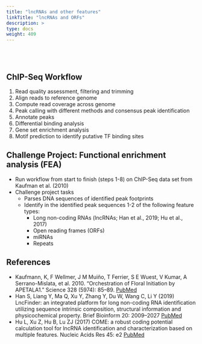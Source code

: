 ```yaml
---
title: "lncRNAs and other features"
linkTitle: "lncRNAs and ORFs"
description: >
type: docs
weight: 409
---
```


<br></br>

## ChIP-Seq Workflow  

1. Read quality assessment, filtering and trimming
2. Align reads to reference genome
3. Compute read coverage across genome
4. Peak calling with different methods and consensus peak identification
5. Annotate peaks
6. Differential binding analysis
7. Gene set enrichment analysis
8. Motif prediction to identify putative TF binding sites

## Challenge Project: Functional enrichment analysis (FEA)

+ Run workflow from start to finish (steps 1-8) on ChIP-Seq data set from Kaufman et al. (2010)
+ Challenge project tasks
    + Parses DNA sequences of identified peak footprints
    + Identify in the identified peak sequences 1-2 of the following feature types: 
        + Long non-coding RNAs (lncRNAs; Han et al., 2019; Hu et al., 2017)
        + Open reading frames (ORFs)
        + miRNAs
        + Repeats

## References

+ Kaufmann, K, F Wellmer, J M Muiño, T Ferrier, S E Wuest, V Kumar, A Serrano-Mislata, et al. 2010. “Orchestration of Floral Initiation by APETALA1.” Science 328 (5974): 85–89. [PubMed](https://pubmed.ncbi.nlm.nih.gov/20360106/)
+ Han S, Liang Y, Ma Q, Xu Y, Zhang Y, Du W, Wang C, Li Y (2019) LncFinder: an integrated platform for long non-coding RNA identification utilizing sequence intrinsic composition, structural information and physicochemical property. Brief Bioinform 20: 2009–2027 [PubMed](https://pubmed.ncbi.nlm.nih.gov/30084867/)
+ Hu L, Xu Z, Hu B, Lu ZJ (2017) COME: a robust coding potential calculation tool for lncRNA identification and characterization based on multiple features. Nucleic Acids Res 45: e2 [PubMed](https://pubmed.ncbi.nlm.nih.gov/27608726/)



